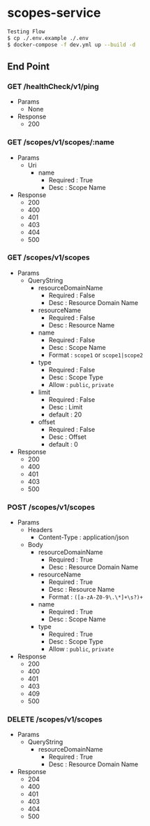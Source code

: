 # scopes-service

```bash
Testing Flow
$ cp ./.env.example ./.env
$ docker-compose -f dev.yml up --build -d
```

## End Point

### GET /healthCheck/v1/ping
- Params
  - None
- Response
  - 200

### GET /scopes/v1/scopes/:name
- Params
  - Uri
    - name
      - Required : True
      - Desc : Scope Name
- Response
  - 200
  - 400
  - 401
  - 403
  - 404
  - 500

### GET /scopes/v1/scopes
- Params
  - QueryString
    - resourceDomainName
      - Required : False
      - Desc : Resource Domain Name
    - resourceName
      - Required : False
      - Desc : Resource Name
    - name
      - Required : False
      - Desc : Scope Name
      - Format : `scope1` or `scope1|scope2`
    - type
      - Required : False
      - Desc : Scope Type
      - Allow : `public`, `private`
    - limit
      - Required : False
      - Desc : Limit
      - default : 20
    - offset
      - Required : False
      - Desc : Offset
      - default : 0
- Response
  - 200
  - 400
  - 401
  - 403
  - 500

### POST /scopes/v1/scopes
- Params
  - Headers
    - Content-Type : application/json
  - Body
    - resourceDomainName
      - Required : True
      - Desc : Resource Domain Name
    - resourceName
      - Required : True
      - Desc : Resource Name
      - Format : `([a-zA-Z0-9\.\*]+\s?)+`
    - name
      - Required : True
      - Desc : Scope Name
    - type
      - Required : True
      - Desc : Scope Type
      - Allow : `public`, `private`
- Response
  - 200
  - 400
  - 401
  - 403
  - 409
  - 500

### DELETE /scopes/v1/scopes
- Params
  - QueryString
    - resourceDomainName
      - Required : True
      - Desc : Resource Domain Name
- Response
  - 204
  - 400
  - 401
  - 403
  - 404
  - 500
